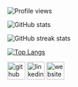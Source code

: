 <!-- <p align="right">
   <img src=https://github.com/munish8448/munish8448/blob/main/_banner.gif>
</p>
 -->

<!---# Hi, I'm Munish Kumar --->


![Profile views](https://gpvc.arturio.dev/munish8448)  

![GitHub stats](https://github-readme-stats.vercel.app/api?username=munish8448&show_icons=true)  

![GitHub streak stats](https://github-readme-streak-stats.herokuapp.com/?user=munish8448)  

[![Top Langs](https://github-readme-stats.vercel.app/api/top-langs/?username=munish8448)](https://github.com/anuraghazra/github-readme-stats)


<!-- 
## Skills

## Work
[java](https://github.com/munish8448/learning_java)

  

![GitHub stats](https://github-readme-stats.vercel.app/api?username=munish8448&show_icons=true)  
 -->
 
[<img src='https://cdn.jsdelivr.net/npm/simple-icons@3.0.1/icons/github.svg' alt='github' height='40'>](https://github.com/munish8448)    [<img src='https://cdn.jsdelivr.net/npm/simple-icons@3.0.1/icons/linkedin.svg' alt='linkedin' height='40'>](https://www.linkedin.com/in/munish-kumar-8483401b4/)     [<img src='https://cdn.jsdelivr.net/npm/simple-icons@3.0.1/icons/icloud.svg' alt='website' height='40'>](https://void.softr.app/) 






<!---
munish8448/munish8448 is a ✨ special ✨ repository because its `README.md` (this file) appears on your GitHub profile.
You can click the Preview link to take a look at your changes.


links
https://auto.creavite.co/discord-profile-banners
https://arturssmirnovs.github.io/github-profile-readme-generator/

--->


